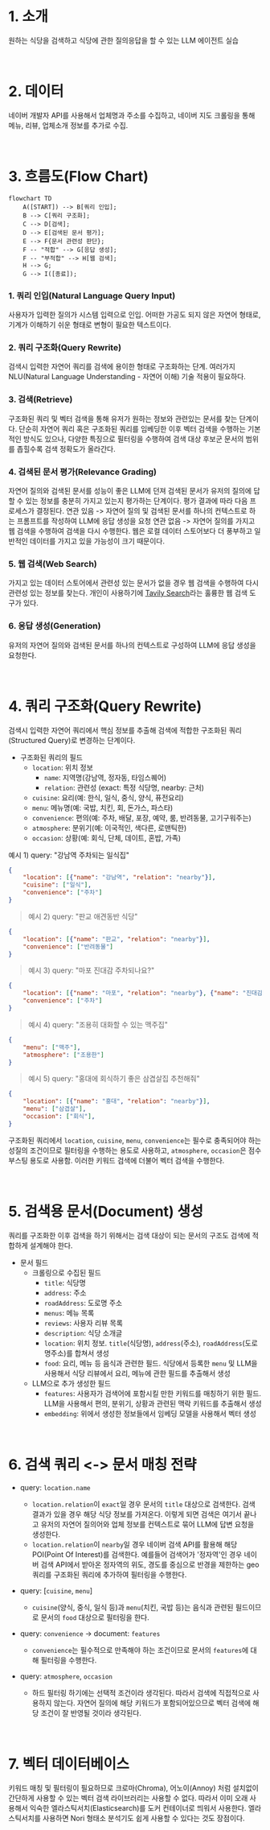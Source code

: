 # 1. 소개
원하는 식당을 검색하고 식당에 관한 질의응답을 할 수 있는 LLM 에이전트 실습

<br>

# 2. 데이터
네이버 개발자 API를 사용해서 업체명과 주소를 수집하고, 네이버 지도 크롤링을 통해 메뉴, 리뷰, 업체소개 정보를 추가로 수집.

<br>

# 3. 흐름도(Flow Chart)

```mermaid
flowchart TD
    A([START]) --> B[쿼리 인입];
    B --> C[쿼리 구조화];
    C --> D[검색];
    D --> E[검색된 문서 평가];
    E --> F{문서 관련성 판단};
    F -- "적합" --> G[응답 생성];
    F -- "부적합" --> H[웹 검색];
    H --> G;
    G --> I([종료]);
```

### 1. 쿼리 인입(Natural Language Query Input)
사용자가 입력한 질의가 시스템 입력으로 인입. 어떠한 가공도 되지 않은 자연어 형태로, 기계가 이해하기 쉬운 형태로 변형이 필요한 텍스트이다.

### 2. 쿼리 구조화(Query Rewrite)
검색시 입력한 자연어 쿼리를 검색에 용이한 형태로 구조화하는 단계. 여러가지 NLU(Natural Language Understanding - 자연어 이해) 기술 적용이 필요하다.

### 3. 검색(Retrieve)
구조화된 쿼리 및 벡터 검색을 통해 유저가 원하는 정보와 관련있는 문서를 찾는 단계이다. 단순히 자연어 쿼리 혹은 구조화된 쿼리를 임베딩한 이후 벡터 검색을 수행하는 기본적인 방식도 있으나, 다양한 특징으로 필터링을 수행하여 검색 대상 후보군 문서의 범위를 좁힐수록 검색 정확도가 올라간다.

### 4. 검색된 문서 평가(Relevance Grading)
자연어 질의와 검색된 문서를 성능이 좋은 LLM에 던져 검색된 문서가 유저의 질의에 답할 수 있는 정보를 충분히 가지고 있는지 평가하는 단계이다. 평가 결과에 따라 다음 프로세스가 결정된다.
연관 있음 -> 자연어 질의 및 검색된 문서를 하나의 컨텍스트로 하는 프롬프트를 작성하여 LLM에 응답 생성을 요청
연관 없음 -> 자연어 질의를 가지고 웹 검색을 수행하여 검색을 다시 수행한다. 웹은 로컬 데이터 스토어보다 더 풍부하고 일반적인 데이터를 가지고 있을 가능성이 크기 때문이다.

### 5. 웹 검색(Web Search)
가지고 있는 데이터 스토어에서 관련성 있는 문서가 없을 경우 웹 검색을 수행하여 다시 관련성 있는 정보를 찾는다. 개인이 사용하기에 [Tavily Search](https://tavily.com)라는 훌륭한 웹 검색 도구가 있다.

### 6. 응답 생성(Generation)
유저의 자연어 질의와 검색된 문서를 하나의 컨텍스트로 구성하여 LLM에 응답 생성을 요청한다.

<br>

# 4. 쿼리 구조화(Query Rewrite)

검색시 입력한 자연어 쿼리에서 핵심 정보를 추출해 검색에 적합한 구조화된 쿼리(Structured Query)로 변경하는 단계이다.

- 구조화된 쿼리의 필드
    - `location`: 위치 정보
        - `name`: 지역명(강남역, 정자동, 타임스퀘어)
        - `relation`: 관련성 (exact: 특정 식당명, nearby: 근처)
    - `cuisine`: 요리(예: 한식, 일식, 중식, 양식, 퓨전요리)
    - `menu`: 메뉴명(예: 국밥, 치킨, 회, 돈가스, 파스타)
    - `convenience`: 편의(예: 주차, 배달, 포장, 예약, 룸, 반려동물, 고기구워주는)
    - `atmosphere`: 분위기(예: 이국적인, 색다른, 로맨틱한)
    - `occasion`: 상황(예: 회식, 단체, 데이트, 혼밥, 가족)


예시 1) query: "강남역 주차되는 일식집"
```json
{
    "location": [{"name": "강남역", "relation": "nearby"}],
    "cuisine": ["일식"],
    "convenience": ["주차"]
}
```

> 예시 2) query: "판교 애견동반 식당"
```json
{
    "location": [{"name": "판교", "relation": "nearby"}],
    "convenience": ["반려동물"]
}
```

> 예시 3) query: "마포 진대감 주차되나요?"
```json
{
    "location": [{"name": "마포", "relation": "nearby"}, {"name": "진대감", "relation": "exact"}],
    "convenience": ["주차"]
}
```

> 예시 4) query: "조용히 대화할 수 있는 맥주집"
```json
{
    "menu": ["맥주"],
    "atmosphere": ["조용한"]
}
```

> 예시 5) query: "홍대에 회식하기 좋은 삼겹살집 추천해줘"
```json
{
    "location": [{"name": "홍대", "relation": "nearby"}],
    "menu": ["삼겹살"],
    "occasion": ["회식"],
}
```

구조화된 쿼리에서 `location`, `cuisine`, `menu`, `convenience`는 필수로 충족되어야 하는 성질의 조건이므로 필터링을 수행하는 용도로 사용하고, `atmosphere`, `occasion`은 점수 부스팅 용도로 사용함. 이러한 키워드 검색에 더불어 벡터 검색을 수행한다. 

<br>

# 5. 검색용 문서(Document) 생성

쿼리를 구조화한 이후 검색을 하기 위해서는 검색 대상이 되는 문서의 구조도 검색에 적합하게 설계해야 한다.

- 문서 필드
    - 크롤링으로 수집된 필드
        - `title`: 식당명
        - `address`: 주소
        - `roadAddress`: 도로명 주소
        - `menus`: 메뉴 목록
        - `reviews`: 사용자 리뷰 목록
        - `description`: 식당 소개글
        - `location`: 위치 정보. `title`(식당명), `address`(주소), `roadAddress`(도로명주소)를 합쳐서 생성
        - `food`: 요리, 메뉴 등 음식과 관련한 필드. 식당에서 등록한 `menu` 및  LLM을 사용해서 식당 리뷰에서 요리, 메뉴에 관한 필드를 추출해서 생성
    - LLM으로 추가 생성한 필드
        - `features`: 사용자가 검색어에 포함시킬 만한 키워드를 매칭하기 위한 필드. LLM을 사용해서 편의, 분위기, 상황과 관련된 맥락 키워드를 추출해서 생성
        - `embedding`: 위에서 생성한 정보들에서 임베딩 모델을 사용해서 벡터 생성

<br>

# 6. 검색 쿼리 <-> 문서 매칭 전략

- query: `location.name`
    - `location.relation`이 `exact`일 경우 문서의 `title` 대상으로 검색한다. 검색결과가 있을 경우 해당 식당 정보를 가져온다. 이렇게 되면 검색은 여기서 끝나고 유저의 자연어 질의어와 업체 정보를 컨텍스트로 묶어 LLM에 답변 요청을 생성한다.
    - `location.relation`이 `nearby`일 경우 네이버 검색 API를 활용해 해당 POI(Point Of Interest)를 검색한다. 예를들어 검색어가 '정자역'인 경우 네이버 검색 API에서 받아온 정자역의 위도, 경도를 중심으로 반경을 제한하는 geo 쿼리를 구조화된 쿼리에 추가하여 필터링을 수행한다.

- query: [`cuisine`, `menu`]
    - `cuisine`(양식, 중식, 일식 등)과 `menu`(치킨, 국밥 등)는 음식과 관련된 필드이므로 문서의 `food` 대상으로 필터링을 한다.

- query: `convenience` -> document: `features`
    - `convenience`는 필수적으로 만족해야 하는 조건이므로 문서의 `features`에 대해 필터링을 수행한다.

- query: `atmosphere`, `occasion`
    - 하드 필터링 하기에는 선택적 조건이라 생각된다. 따라서 검색에 직접적으로 사용하지 않는다. 자연어 질의에 해당 키워드가 포함되어있으므로 벡터 검색에 해당 조건이 잘 반영될 것이라 생각된다.

<br>

# 7. 벡터 데이터베이스

키워드 매칭 및 필터링이 필요하므로 크로마(Chroma), 어노이(Annoy) 처럼 설치없이 간단하게 사용할 수 있는 벡터 검색 라이브러리는 사용할 수 없다. 따라서 이미 오래 사용해서 익숙한 엘라스틱서치(Elasticsearch)를 도커 컨테이너로 띄워서 사용한다. 엘라스틱서치를 사용하면 Nori 형태소 분석기도 쉽게 사용할 수 있다는 것도 장점이다.
